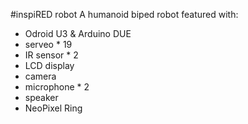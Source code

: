 #inspiRED robot
A humanoid biped robot featured with:
   * Odroid U3 \& Arduino DUE
   * serveo * 19
   * IR sensor * 2
   * LCD display
   * camera
   * microphone * 2
   * speaker
   * NeoPixel Ring

